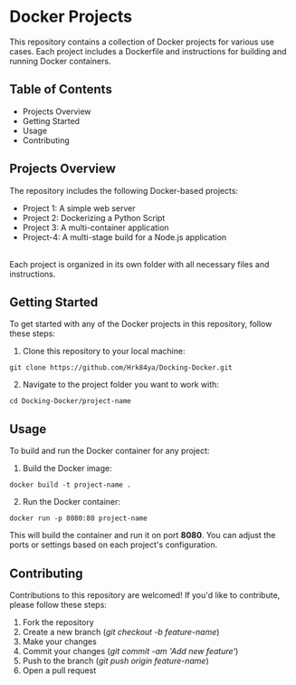 # Docker Projects
This repository contains a collection of Docker projects for various use cases. Each project includes a Dockerfile and instructions for building and running Docker containers.

## Table of Contents
* Projects Overview
* Getting Started
* Usage
* Contributing

## Projects Overview
The repository includes the following Docker-based projects:

* Project 1: A simple web server
* Project 2: Dockerizing a Python Script
* Project 3: A multi-container application
* Project-4: A multi-stage build for a Node.js application
<br>
Each project is organized in its own folder with all necessary files and instructions.

## Getting Started
To get started with any of the Docker projects in this repository, follow these steps:

1. Clone this repository to your local machine:
```
git clone https://github.com/Hrk84ya/Docking-Docker.git
```
2. Navigate to the project folder you want to work with:
```
cd Docking-Docker/project-name
```

## Usage
To build and run the Docker container for any project:

1. Build the Docker image:

```
docker build -t project-name .
```

2. Run the Docker container:

```
docker run -p 8080:80 project-name
```
This will build the container and run it on port **8080**. You can adjust the ports or settings based on each project's configuration.

## Contributing
Contributions to this repository are welcomed! If you'd like to contribute, please follow these steps:

1. Fork the repository
2. Create a new branch (*git checkout -b feature-name*)
3. Make your changes
4. Commit your changes (*git commit -am 'Add new feature'*)
5. Push to the branch (*git push origin feature-name*)
6. Open a pull request



